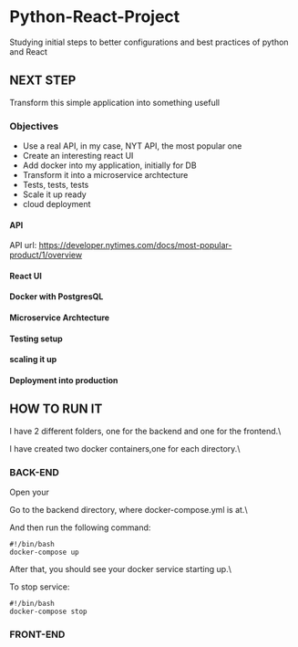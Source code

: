 # Python-React-Project

Studying initial steps to better configurations and best practices of python and React

## NEXT STEP

Transform this simple application into something usefull

### Objectives

- Use a real API, in my case, NYT API, the most popular one
- Create an interesting react UI
- Add docker into my application, initially for DB
- Transform it into a microservice archtecture
- Tests, tests, tests
- Scale it up ready
- cloud deployment

#### API

API url: https://developer.nytimes.com/docs/most-popular-product/1/overview

#### React UI


#### Docker with PostgresQL

#### Microservice Archtecture

#### Testing setup

#### scaling it up

#### Deployment into production

## HOW TO RUN IT

I have 2 different folders, one for the backend and one for the frontend.\

I have created two docker containers,one for each directory.\

### BACK-END

Open your 

Go to the backend directory, where docker-compose.yml is at.\

And then run the following command:

```
#!/bin/bash
docker-compose up
```

After that, you should see your docker service starting up.\

To stop service:

```
#!/bin/bash
docker-compose stop
```

### FRONT-END


